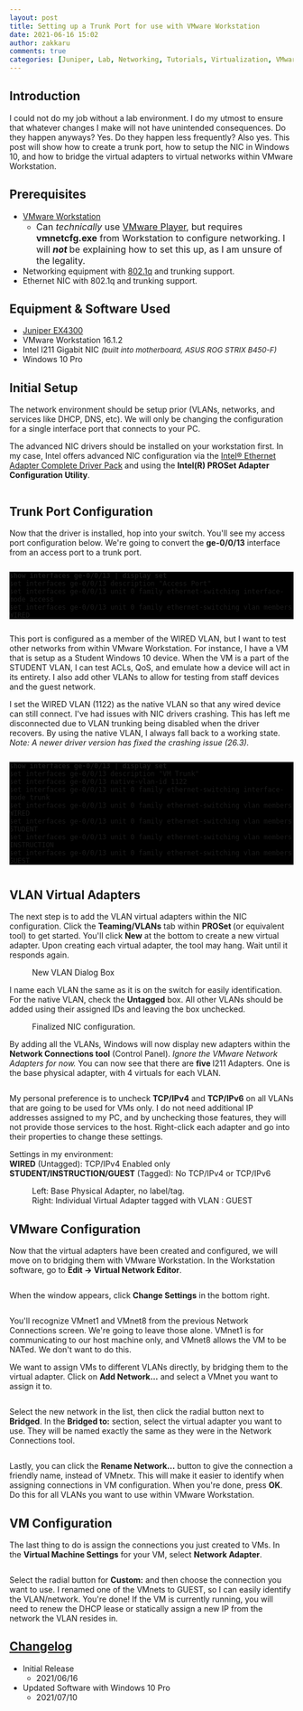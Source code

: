 ```yaml
---
layout: post
title: Setting up a Trunk Port for use with VMware Workstation
date: 2021-06-16 15:02
author: zakkaru
comments: true
categories: [Juniper, Lab, Networking, Tutorials, Virtualization, VMware, Windows]
---
```

<!-- wp:heading -->
<h2>Introduction</h2>
<!-- /wp:heading -->

<!-- wp:paragraph {"dropCap":true} -->
<p class="has-drop-cap">I could not do my job without a lab environment. I do my utmost to ensure that whatever changes I make will not have unintended consequences. Do they happen anyways? Yes. Do they happen less frequently? Also yes. This post will show how to create a trunk port, how to setup the NIC in Windows 10, and how to bridge the virtual adapters to virtual networks within VMware Workstation.</p>
<!-- /wp:paragraph -->

<!-- wp:heading -->
<h2>Prerequisites</h2>
<!-- /wp:heading -->

<!-- wp:list -->
<ul><li><a rel="noreferrer noopener" href="https://www.vmware.com/products/workstation-pro.html" target="_blank">VMware Workstation</a><ul><li><font size="3px">Can <em>technically</em> use <a rel="noreferrer noopener" href="https://www.vmware.com/products/workstation-player.html" target="_blank">VMware Player</a>, but requires <strong>vmnetcfg.exe</strong> from Workstation to configure networking. I will <strong><em>not </em></strong>be explaining how to set this up, as I am unsure of the legality.</font> </li></ul></li><li>Networking equipment with <a rel="noreferrer noopener" href="https://en.wikipedia.org/wiki/IEEE_802.1Q" target="_blank">802.1q</a> and trunking support.</li><li>Ethernet NIC with 802.1q and trunking support.</li></ul>
<!-- /wp:list -->

<!-- wp:heading -->
<h2>Equipment &amp; Software Used</h2>
<!-- /wp:heading -->

<!-- wp:list -->
<ul><li><a rel="noreferrer noopener" href="https://www.juniper.net/us/en/products-services/switching/ex-series/ex4300/" target="_blank">Juniper EX4300</a></li><li>VMware Workstation 16.1.2</li><li>Intel I211 Gigabit NIC <em><font size="2px">(built into motherboard, ASUS ROG STRIX B450-F)</font></em></li><li>Windows 10 Pro</li></ul>
<!-- /wp:list -->

<!-- wp:heading -->
<h2>Initial Setup</h2>
<!-- /wp:heading -->

<!-- wp:paragraph -->
<p>The network environment should be setup prior (VLANs, networks, and services like DHCP, DNS, etc). We will only be changing the configuration for a single interface port that connects to your PC.</p>
<!-- /wp:paragraph -->

<!-- wp:paragraph -->
<p>The advanced NIC drivers should be installed on your workstation first. In my case, Intel offers advanced NIC configuration via the <a rel="noreferrer noopener" href="https://downloadcenter.intel.com/download/22283/Intel-Ethernet-Adapter-Complete-Driver-Pack" target="_blank">Intel® Ethernet Adapter Complete Driver Pack</a> and using the <strong>Intel(R) PROSet Adapter Configuration Utility</strong>.</p>
<!-- /wp:paragraph -->

<!-- wp:image {"id":270,"sizeSlug":"large","linkDestination":"none"} -->
<figure class="wp-block-image size-large"><img src="/images/2021-06-16_i1.png?w=1024" alt="" class="wp-image-270" /></figure>
<!-- /wp:image -->

<!-- wp:heading -->
<h2>Trunk Port Configuration</h2>
<!-- /wp:heading -->

<!-- wp:paragraph -->
<p>Now that the driver is installed, hop into your switch. You'll see my access port configuration below. We're going to convert the <strong>ge-0/0/13</strong> interface from an access port to a trunk port.</p>
<!-- /wp:paragraph -->

<!-- wp:code {"style":{"typography":{"fontSize":"14px"}}} -->
<pre class="wp-block-code" style="font-size:14px;"><code><p class="has-background-color has-text-color has-background" style="background-color:#000000;"><strong>show interfaces ge-0/0/13 | display set</strong>
set interfaces ge-0/0/13 description "Access Port"
set interfaces ge-0/0/13 unit 0 family ethernet-switching interface-mode access
set interfaces ge-0/0/13 unit 0 family ethernet-switching vlan members WIRED</p></code></pre>
<!-- /wp:code -->

<!-- wp:paragraph -->
<p>This port is configured as a member of the WIRED VLAN, but I want to test other networks from within VMware Workstation. For instance, I have a VM that is setup as a Student Windows 10 device. When the VM is a part of the STUDENT VLAN, I can test ACLs, QoS, and emulate how a device will act in its entirety. I also add other VLANs to allow for testing from staff devices and the guest network. </p>
<!-- /wp:paragraph -->

<!-- wp:paragraph -->
<p>I set the WIRED VLAN (1122) as the native VLAN so that any wired device can still connect. I've had issues with NIC drivers crashing. This has left me disconnected due to VLAN trunking being disabled when the driver recovers. By using the native VLAN, I always fall back to a working state. <em>Note: A newer driver version has fixed the crashing issue (26.3).</em></p>
<!-- /wp:paragraph -->

<!-- wp:code {"style":{"typography":{"fontSize":"14px"}}} -->
<pre class="wp-block-code" style="font-size:14px;"><code><p class="has-background-color has-text-color has-background" style="background-color:#000000;"><strong>show interfaces ge-0/0/13 | display set</strong>
set interfaces ge-0/0/13 description "VM Trunk"
set interfaces ge-0/0/13 native-vlan-id 1122
set interfaces ge-0/0/13 unit 0 family ethernet-switching interface-mode trunk
set interfaces ge-0/0/13 unit 0 family ethernet-switching vlan members WIRED
set interfaces ge-0/0/13 unit 0 family ethernet-switching vlan members STUDENT
set interfaces ge-0/0/13 unit 0 family ethernet-switching vlan members INSTRUCTION
set interfaces ge-0/0/13 unit 0 family ethernet-switching vlan members GUEST</p></code></pre>
<!-- /wp:code -->

<!-- wp:heading -->
<h2>VLAN Virtual Adapters</h2>
<!-- /wp:heading -->

<!-- wp:paragraph -->
<p>The next step is to add the VLAN virtual adapters within the NIC configuration. Click the <strong>Teaming/VLANs</strong> tab within <strong>PROSet </strong>(or equivalent tool) to get started. You'll click <strong>New</strong> at the bottom to create a new virtual adapter. Upon creating each virtual adapter, the tool may hang. Wait until it responds again.</p>
<!-- /wp:paragraph -->

<!-- wp:image {"align":"center","id":264,"sizeSlug":"large","linkDestination":"none"} -->
<div class="wp-block-image"><figure class="aligncenter size-large"><img src="/images/2021-06-16_i2.png?w=405" alt="" class="wp-image-264" /><figcaption>New VLAN Dialog Box</figcaption></figure></div>
<!-- /wp:image -->

<!-- wp:paragraph -->
<p>I name each VLAN the same as it is on the switch for easily identification. For the native VLAN, check the <strong>Untagged</strong> box. All other VLANs should be added using their assigned IDs and leaving the box unchecked.</p>
<!-- /wp:paragraph -->

<!-- wp:image {"align":"center","id":262,"sizeSlug":"large","linkDestination":"none"} -->
<div class="wp-block-image"><figure class="aligncenter size-large"><img src="/images/2021-06-16_i3.png?w=1024" alt="" class="wp-image-262" /><figcaption>Finalized NIC configuration.</figcaption></figure></div>
<!-- /wp:image -->

<!-- wp:paragraph -->
<p>By adding all the VLANs, Windows will now display new adapters within the <strong>Network Connections tool</strong> (Control Panel). <em>Ignore the VMware Network Adapters for now.</em> You can now see that there are <strong>five </strong>I211 Adapters. One is the base physical adapter, with 4 virtuals for each VLAN.</p>
<!-- /wp:paragraph -->

<!-- wp:image {"align":"center","id":273,"sizeSlug":"large","linkDestination":"none"} -->
<div class="wp-block-image"><figure class="aligncenter size-large"><img src="/images/2021-06-16_i4.png?w=1024" alt="" class="wp-image-273" /></figure></div>
<!-- /wp:image -->

<!-- wp:paragraph -->
<p>My personal preference is to uncheck <strong>TCP/IPv4</strong> and <strong>TCP/IPv6</strong> on all VLANs that are going to be used for VMs only. I do not need additional IP addresses assigned to my PC, and by unchecking those features, they will not provide those services to the host. Right-click each adapter and go into their properties to change these settings.</p>
<!-- /wp:paragraph -->

<!-- wp:paragraph -->
<p>Settings in my environment:<br>     <strong>WIRED</strong> (Untagged): TCP/IPv4 Enabled only<br>     <strong>STUDENT/INSTRUCTION/GUEST</strong> (Tagged): No TCP/IPv4 or TCP/IPv6</p>
<!-- /wp:paragraph -->

<!-- wp:image {"align":"center","id":275,"sizeSlug":"large","linkDestination":"none"} -->
<div class="wp-block-image"><figure class="aligncenter size-large"><img src="/images/2021-06-16_i5.png?w=726" alt="" class="wp-image-275" /><figcaption>Left: Base Physical Adapter, no label/tag.<br>Right: Individual Virtual Adapter tagged with VLAN : GUEST</figcaption></figure></div>
<!-- /wp:image -->

<!-- wp:heading -->
<h2>VMware Configuration</h2>
<!-- /wp:heading -->

<!-- wp:paragraph -->
<p>Now that the virtual adapters have been created and configured, we will move on to bridging them with VMware Workstation. In the Workstation software, go to <strong>Edit -&gt; Virtual Network Editor</strong>. </p>
<!-- /wp:paragraph -->

<!-- wp:image {"id":295,"sizeSlug":"large","linkDestination":"none"} -->
<figure class="wp-block-image size-large"><img src="/images/2021-06-16_i6.png?w=1024" alt="" class="wp-image-295" /></figure>
<!-- /wp:image -->

<!-- wp:paragraph -->
<p>When the window appears, click <strong>Change Settings</strong> in the bottom right.</p>
<!-- /wp:paragraph -->

<!-- wp:image {"align":"center","id":279,"sizeSlug":"large","linkDestination":"none"} -->
<div class="wp-block-image"><figure class="aligncenter size-large"><img src="/images/2021-06-16_i7.png?w=603" alt="" class="wp-image-279" /></figure></div>
<!-- /wp:image -->

<!-- wp:paragraph -->
<p>You'll recognize VMnet1 and VMnet8 from the previous Network Connections screen. We're going to leave those alone. VMnet1 is for communicating to our host machine only, and VMnet8 allows the VM to be NATed. We don't want to do this.</p>
<!-- /wp:paragraph -->

<!-- wp:paragraph -->
<p>We want to assign VMs to different VLANs directly, by bridging them to the virtual adapter. Click on <strong>Add Network...</strong> and select a VMnet you want to assign it to.</p>
<!-- /wp:paragraph -->

<!-- wp:image {"align":"center","id":285,"sizeSlug":"large","linkDestination":"none"} -->
<div class="wp-block-image"><figure class="aligncenter size-large"><img src="/images/2021-06-16_i8.png?w=257" alt="" class="wp-image-285" /></figure></div>
<!-- /wp:image -->

<!-- wp:paragraph -->
<p>Select the new network in the list, then click the radial button next to <strong>Bridged</strong>. In the <strong>Bridged to:</strong> section, select the virtual adapter you want to use. They will be named exactly the same as they were in the Network Connections tool.</p>
<!-- /wp:paragraph -->

<!-- wp:image {"align":"center","id":286,"sizeSlug":"large","linkDestination":"none"} -->
<div class="wp-block-image"><figure class="aligncenter size-large"><img src="/images/2021-06-16_i9.png?w=591" alt="" class="wp-image-286" /></figure></div>
<!-- /wp:image -->

<!-- wp:paragraph -->
<p>Lastly, you can click the <strong>Rename Network...</strong> button to give the connection a friendly name, instead of VMnet<em>x</em>. This will make it easier to identify when assigning connections in VM configuration. When you're done, press <strong>OK</strong>. Do this for all VLANs you want to use within VMware Workstation.</p>
<!-- /wp:paragraph -->

<!-- wp:heading -->
<h2>VM Configuration</h2>
<!-- /wp:heading -->

<!-- wp:paragraph -->
<p>The last thing to do is assign the connections you just created to VMs. In the <strong>Virtual Machine Settings</strong> for your VM, select <strong>Network Adapter</strong>.</p>
<!-- /wp:paragraph -->

<!-- wp:image {"id":290,"sizeSlug":"large","linkDestination":"none"} -->
<figure class="wp-block-image size-large"><img src="/images/2021-06-16_i10.png?w=750" alt="" class="wp-image-290" /></figure>
<!-- /wp:image -->

<!-- wp:paragraph -->
<p>Select the radial button for <strong>Custom:</strong> and then choose the connection you want to use. I renamed one of the VMnets to GUEST, so I can easily identify the VLAN/network. You're done! If the VM is currently running, you will need to renew the DHCP lease or statically assign a new IP from the network the VLAN resides in.</p>
<!-- /wp:paragraph -->

<!-- wp:heading -->
<h2><span style="text-decoration:underline;">Changelog</span></h2>
<!-- /wp:heading -->

<!-- wp:list -->
<ul><li>Initial Release<ul><li>2021/06/16</li></ul></li><li>Updated Software with Windows 10 Pro<ul><li>2021/07/10</li></ul></li></ul>
<!-- /wp:list -->

<!-- wp:paragraph -->
<p></p>
<!-- /wp:paragraph -->

